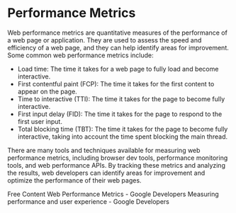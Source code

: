 # Performance Metrics

Web performance metrics are quantitative measures of the performance of a web page or application. They are used to assess the speed and efficiency of a web page, and they can help identify areas for improvement. Some common web performance metrics include:

* Load time: The time it takes for a web page to fully load and become interactive.
* First contentful paint (FCP): The time it takes for the first content to appear on the page.
* Time to interactive (TTI): The time it takes for the page to become fully interactive.
* First input delay (FID): The time it takes for the page to respond to the first user input.
* Total blocking time (TBT): The time it takes for the page to become fully interactive, taking into account the time spent blocking the main thread.

There are many tools and techniques available for measuring web performance metrics, including browser dev tools, performance monitoring tools, and web performance APIs. By tracking these metrics and analyzing the results, web developers can identify areas for improvement and optimize the performance of their web pages.

<ResourceGroupTitle>Free Content</ResourceGroupTitle>
<BadgeLink colorScheme='yellow' badgeText='Read' href='https://developers.google.com/web/fundamentals/performance/user-centric-performance-metrics'>Web Performance Metrics - Google Developers</BadgeLink>
<BadgeLink colorScheme='yellow' badgeText='Read' href='https://web.dev/metrics/'>Measuring performance and user experience - Google Developers</BadgeLink>

